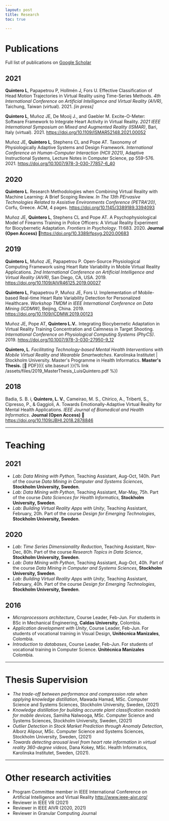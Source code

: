 ```yaml
---
layout: post
title: Research
toc: true

---
```


# Publications

Full list of publications on [Google Scholar](https://scholar.google.com/citations?user=RYg_PGQAAAAJ)

## 2021

**Quintero L**, Papapetrou P,  Hollmén J, Fors U. Effective Classification of Head Motion Trajectories in Virtual Reality using Time-Series Methods. *4th International Conference on Artificial Intelligence and Virtual Reality (AIVR)*, Taichung, Taiwan (virtual). 2021. *\[in press\]*

**Quintero L**, Muñoz JE, De Mooij J., and Gaebler M. Excite-O-Meter: Software Framework to Integrate Heart Activity in Virtual Reality. *2021 IEEE International Symposium on Mixed and Augmented Reality (ISMAR)*, Bari, Italy (virtual). 2021. <https://doi.org/10.1109/ISMAR52148.2021.00052>

Muñoz JE, **Quintero L**, Stephens CL and Pope AT. Taxonomy of Physiologically Adaptive Systems and Design Framework. *International Conference on Human-Computer Interaction (HCII 2021)*, Adaptive Instructional Systems, Lecture Notes in Computer Science, pp 559-576. 2021. <https://doi.org/10.1007/978-3-030-77857-6_40>

## 2020

**Quintero L**. Research Methodologies when Combining Virtual Reality with Machine Learning: A Brief Scoping Review. *In The 13th PErvasive Technologies Related to Assistive Environments Conference (PETRA’20)*, Corfu, Greece. ACM, 4 pages. <https://doi.org/10.1145/3389189.3394093>

Muñoz JE, **Quintero L**, Stephens CL and Pope AT. A Psychophysiological Model of Firearms Training in Police Officers: A Virtual Reality Experiment for Biocybernetic Adaptation. *Frontiers in Psychology*. 11:683. 2020. **Journal (Open Access) 📖**<https://doi.org/10.3389/fpsyg.2020.00683>

## 2019

**Quintero L**, Muñoz JE, Papapetrou P. Open-Source Physiological Computing Framework using Heart Rate Variability in Mobile Virtual Reality Applications. *2nd International Conference on Artificial Intelligence and Virtual Reality (AIVR)*, San Diego, CA, USA. 2019. <https://doi.org/10.1109/AIVR46125.2019.00027>

**Quintero L**, Papapetrou P, Muñoz JE, Fors U. Implementation of Mobile-based Real-time Heart Rate Variability Detection for Personalized Healthcare. *Workshop TMDM in IEEE International Conference on Data Mining (ICDMW)*, Beijing, China. 2019. <https://doi.org/10.1109/ICDMW.2019.00123>

Muñoz JE, Pope AT, **Quintero L.V.**. Integrating Biocybernetic Adaptation in Virtual Reality Training Concentration and Calmness in Target Shooting. *International Conference on Physiological Computing Systems (PhyCS)*. 2019. <https://doi.org/10.1007/978-3-030-27950-9_12>

**Quintero, L**. *Facilitating Technology-based Mental Health Interventions with Mobile Virtual Reality and Wearable Smartwatches*. Karolinska Institutet \| Stockholm University. Master's Programme in Health Informatics. **Master's Thesis.** [📕 PDF]({{ site.baseurl }}{% link /assets/files/2019_MasterThesis_LuisQuintero.pdf %})

## 2018

Badia, S. B. i, **Quintero, L. V.**, Cameirao, M. S., Chirico, A., Triberti, S., Cipresso, P., & Gaggioli, A. Towards Emotionally-Adaptive Virtual Reality for Mental Health Applications. *IEEE Journal of Biomedical and Health Informatics*. **Journal (Open Access) 📖**<https://doi.org/10.1109/JBHI.2018.2878846>

---

# Teaching

## 2021

- *Lab: Data Mining with Python*, Teaching Assistant, Aug-Oct, 140h. Part of the course *Data Mining in Computer and Systems Sciences*, **Stockholm University, Sweden**.
- *Lab: Data Mining with Python*, Teaching Assistant, Mar-May, 75h. Part of the course *Data Sciences for Health Informatics*, **Stockholm University, Sweden**.
- *Lab: Building Virtual Reality Apps with Unity*, Teaching Assistant, February, 20h. Part of the course *Design for Emerging Technologies*, **Stockholm University, Sweden**.

## 2020

- *Lab: Time Series Dimensionality Reduction*, Teaching Assistant, Nov-Dec, 80h. Part of the course *Research Topics in Data Science*, **Stockholm University, Sweden**.
- *Lab: Data Mining with Python*, Teaching Assistant, Aug-Oct, 40h. Part of the course *Data Mining in Computer and Systems Sciences*, **Stockholm University, Sweden**.
- *Lab: Building Virtual Reality Apps with Unity*, Teaching Assistant, February, 40h. Part of the course *Design for Emerging Technologies*, **Stockholm University, Sweden**.

## 2016

- *Microprocessors architecture*, Course Leader, Feb-Jun. For students in BSc in Mechanical Engineering, **Caldas University**, Colombia.
- *Application development with Unity*, Course Leader, Feb-Jun. For students of vocational training in Visual Design, **Unitécnica Manizales**, Colombia.
- *Introduction to databases*, Course Leader, Feb-Jun. For students of vocational training in Computer Science. **Unitécnica Manizales** Colombia.


--- 

# Thesis Supervision

- *The trade-off between performance and compression rate when applying knowledge distillation*, Mawada Hamad, MSc. Computer Science and Systems Sciences, Stockholm University, Sweden, (2021)
- *Knowledge distillation for building accurate plant classification models for mobile devices*, Samiiha Nalwooga, MSc. Computer Science and Systems Sciences, Stockholm University, Sweden, (2021)
- *Outlier Detection in Stock Market Prediction through Anomaly Detection*, Alborz Alipour, MSc. Computer Science and Systems Sciences, Stockholm University, Sweden, (2021)
- *Towards detecting arousal level from heart rate information in virtual reality 360-degree videos*, Dana Kokey, MSc. Health Informatics, Karolinska Institutet, Sweden, (2021).

<!-- 
## 2021

- *Thesis title*, MSc., Student, Year, Stockhom University, Sweden. -->

---

# Other research activities

- Program Committee member in IEEE International Conference on Artificial Intelligence and Virtual Reality <http://www.ieee-aivr.org/>
- Reviewer in IEEE VR (2021)
- Reviewer in IEEE AIVR (2020, 2021)
- Reviewer in Granular Computing Journal
